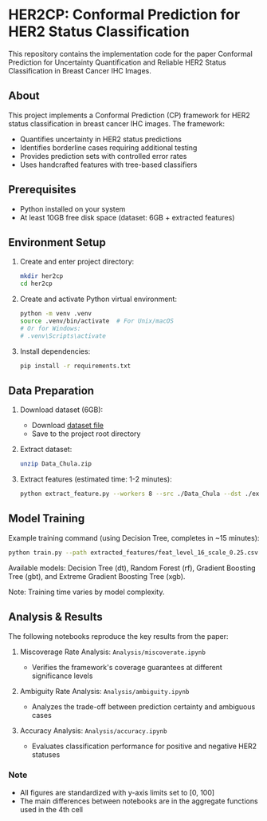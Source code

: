 # HER2CP: Conformal Prediction for HER2 Status Classification

<!-- This repository contains the implementation code for the paper ["Conformal Prediction for Uncertainty Quantification and Reliable HER2 Status Classification in Breast Cancer IHC Images"](paper_link). -->

This repository contains the implementation code for the paper Conformal Prediction for Uncertainty Quantification and Reliable HER2 Status Classification in Breast Cancer IHC Images.

## About
This project implements a Conformal Prediction (CP) framework for HER2 status classification in breast cancer IHC images. The framework:
- Quantifies uncertainty in HER2 status predictions
- Identifies borderline cases requiring additional testing
- Provides prediction sets with controlled error rates
- Uses handcrafted features with tree-based classifiers

## Prerequisites
- Python installed on your system
- At least 10GB free disk space (dataset: 6GB + extracted features)

## Environment Setup
1. Create and enter project directory:
   ```bash
   mkdir her2cp
   cd her2cp
   ```

2. Create and activate Python virtual environment:
   ```bash
   python -m venv .venv
   source .venv/bin/activate  # For Unix/macOS
   # Or for Windows:
   # .venv\Scripts\activate
   ```

3. Install dependencies:
   ```bash
   pip install -r requirements.txt
   ```

## Data Preparation
1. Download dataset (6GB):
   - Download [dataset file](https://drive.google.com/file/d/1KeKptikuHuCNVXRhfJueBlj67LJVbcIw/view?usp=sharing)
   - Save to the project root directory

2. Extract dataset:
   ```bash
   unzip Data_Chula.zip
   ```

3. Extract features (estimated time: 1-2 minutes):
   ```bash
   python extract_feature.py --workers 8 --src ./Data_Chula --dst ./extracted_features
   ```

## Model Training
Example training command (using Decision Tree, completes in ~15 minutes):
```bash
python train.py --path extracted_features/feat_level_16_scale_0.25.csv --model dt
```

Available models: Decision Tree (dt), Random Forest (rf), Gradient Boosting Tree (gbt), and Extreme Gradient Boosting Tree (xgb).

Note: Training time varies by model complexity.

## Analysis & Results
The following notebooks reproduce the key results from the paper:

1. Miscoverage Rate Analysis: `Analysis/miscoverate.ipynb`
   - Verifies the framework's coverage guarantees at different significance levels

2. Ambiguity Rate Analysis: `Analysis/ambiguity.ipynb`
   - Analyzes the trade-off between prediction certainty and ambiguous cases

3. Accuracy Analysis: `Analysis/accuracy.ipynb`
   - Evaluates classification performance for positive and negative HER2 statuses

### Note
- All figures are standardized with y-axis limits set to [0, 100]
- The main differences between notebooks are in the aggregate functions used in the 4th cell

<!-- ## Citation
If you use this code in your research, please cite:
```
[Citation details to be added]
``` -->





